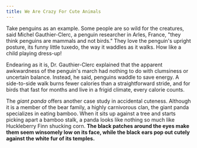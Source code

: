 ```yaml
---
title: We Are Crazy For Cute Animals
---
```


Take penguins as an example. Some people are so wild for the creatures, said Michel Gauthier-Clerc, a penguin researcher in Arles, France, "they think penguins are mammals and not birds." They love the penguin's upright posture, its funny little tuxedo, the way it waddles as it walks. How like a child playing dress-up!

Endearing as it is, Dr. Gauthier-Clerc explained that the apparent awkwardness of the penguin's march had nothing to do with clumsiness or uncertain balance. Instead, he said, penguins waddle to save energy. A side-to-side walk burns fewer calories than a straightforward stride, and for birds that fast for months and live in a frigid climate, every calorie counts.

The *giant panda* offers another case study in accidental cuteness. Although it is a member of the bear family, a highly carnivorous clan, the giant panda specializes in eating bamboo. When it sits up against a tree and starts picking apart a bamboo stalk, a panda looks like nothing so much like Huckleberry Finn shucking corn. **The black patches around the eyes make them seem winsomely low on its face, while the black ears pop out cutely against the white fur of its temples.**
